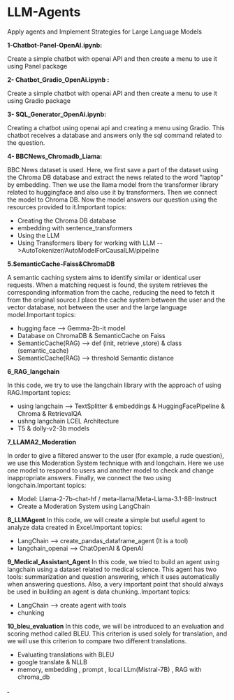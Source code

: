 # LLM-Agents

 Apply agents and Implement Strategies for Large Language Models


**1-Chatbot-Panel-OpenAI.ipynb:**

Create a simple chatbot with openai API and then create a menu to use it using Panel package

**2- Chatbot_Gradio_OpenAi.ipynb :** 

Create a simple chatbot with openai API and then create a menu to use it using Gradio package

**3- SQL_Generator_OpenAi.ipynb:**

Creating a chatbot using openai api and creating a menu using Gradio. This chatbot receives a database and answers only the sql command related to the question.

**4- BBCNews_Chromadb_Liama:**

BBC News dataset is used. Here, we first save a part of the dataset using the Chroma DB database and extract the news related to the word "laptop" by embedding.
Then we use the llama model from the transformer library related to huggingface and also use it by transformers.
Then we connect the model to Chroma DB. Now the model answers our question using the resources provided to it.Important topics:
- Creating the Chroma DB database
- embedding with sentence_transformers
- Using the LLM 
- Using Transformers libery for working with LLM -->AutoTokenizer/AutoModelForCausalLM/pipeline

**5.SemanticCache-Faiss&ChromaDB**

A semantic caching system aims to identify similar or identical user requests. When a matching request is found, the system retrieves the corresponding information from the cache, reducing the need to fetch it from the original source.I place the cache system between the user and the vector database, not between the user and the large language model.Important topics:
-  hugging face --> Gemma-2b-it model 
-  Database on ChromaDB & SemanticCache on Faiss
-  SemanticCache(RAG) --> def (init, retrieve ,store) & class (semantic_cache)
-  SemanticCache(RAG) --> threshold Semantic distance

**6_RAG_langchain**

In this code, we try to use the langchain library with the approach of using RAG.Important topics:
- using langchain --> TextSplitter & embeddings & HuggingFacePipeline & Chroma & RetrievalQA
- ushng langchain  LCEL Architecture
- T5 & dolly-v2-3b models

**7_LLAMA2_Moderation**

In order to give a filtered answer to the user (for example, a rude question), we use this Moderation System technique with and longchain. Here we use one model to respond to users and another model to check and change inappropriate answers. Finally, we connect the two using longchain.Important topics:
- Model: Llama-2-7b-chat-hf / meta-llama/Meta-Llama-3.1-8B-Instruct
- Create a Moderation System using LangChain

**8_LLMAgent**
In this code, we will create a simple but useful agent to analyze data created in Excel.Important topics:
- LangChain --> create_pandas_dataframe_agent (It is a tool)
- langchain_openai --> ChatOpenAI & OpenAI

**9_Medical_Assistant_Agent**
In this code, we tried to build an agent using langchain using a dataset related to medical science. This agent has two tools: summarization and question answering, which it uses automatically when answering questions. Also, a very important point that should always be used in building an agent is data chunking..Important topics:
- LangChain --> create agent with tools
- chunking

**10_bleu_evaluation**
In this code, we will be introduced to an evaluation and scoring method called BLEU. This criterion is used solely for translation, and we will use this criterion to compare two different translations.
- Evaluating translations with BLEU
- google translate & NLLB
- memory, embedding , prompt , local LLm(Mistral-7B) , RAG with chroma_db 



  
ـ
